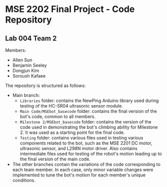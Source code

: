 # MSE 2202 Final Project - Code Repository
## Lab 004 Team 2
Members:
- Allen Sun
- Benjamin Seeley
- Dongjun Kim
- Soroush Kafaee

The repository is structured as follows:
- Main branch:
  - `Libraries` folder: contains the NewPing Arduino library used during testing of the HC-SR04 ultrasonic sensor module.
  - `Main Code/MSEbot_basecode` folder: contains the final version of the bot's code, common to all members.
  - `Milestone 2/MSEbot_basecode` folder: contains the version of the code used in demonstrating the bot's climbing ability for Milestone 2. It was used as a starting point for the final code.
  - `Testing` folder: contains various files used in testing various components related to the bot, such as the MSE 2201 DC motor, ultrasonic sensor, and L298N motor driver. Also contains intermediate files used for testing of the robot's motion leading up to the final version of the main code. 
- The other branches contain the variations of the code corresponding to each team member. In each case, only minor variable changes were implemented to tune the bot's motion for each member's unique conditions. 
